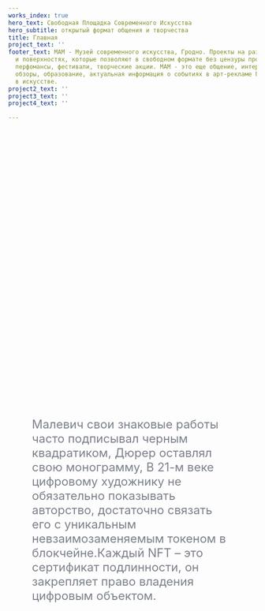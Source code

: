 ```yaml
---
works_index: true
hero_text: Свободная Площадка Современного Искусства
hero_subtitle: открытый формат общения и творчества
title: Главная
project_text: ''
footer_text: МАМ - Музей современного искусства, Гродно. Проекты на различных плоскостях
  и поверхностях, которые позволяют в свободном формате без цензуры проведения выставки,
  перфомансы, фестивали, творческие акции. МАМ - это еще общение, интервью, рецензии,
  обзоры, образование, актуальная информация о событиях в арт-рекламе Гродно, тенденциях
  в искусстве.
project2_text: ''
project3_text: ''
project4_text: ''

---
```

<Hero :text="$page.frontmatter.hero_text"/> <Hero :sub="$page.frontmatter.hero_subtitle" />

<ClientOnly> <WorksList /> </ClientOnly>

<div style="margin: 0 5vw">
<p style="font-size: clamp(1rem, 2.5vw, 1.5rem); color:#7b808a; margin: 15vh auto; text-align: start; max-width:800px">Малевич свои знаковые работы часто подписывал черным квадратиком, Дюрер оставлял свою монограмму, В 21-м веке цифровому художнику не обязательно показывать авторство, достаточно связать его с уникальным невзаимозаменяемым токеном в блокчейне.Каждый NFT – это сертификат подлинности, он закрепляет право владения цифровым объектом.</p> 
</div>

<ClientOnly> <ProjectList /> </ClientOnly>